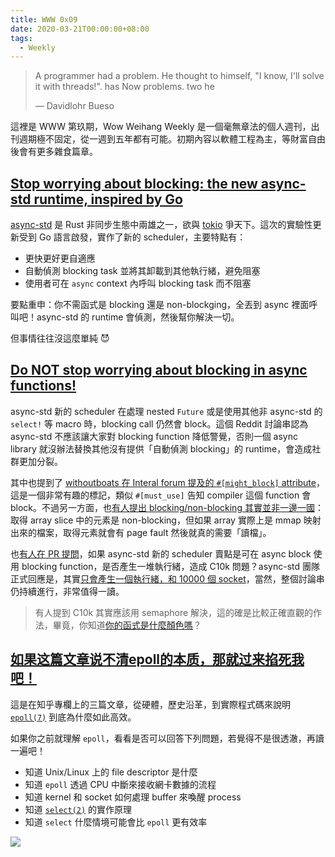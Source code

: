 ```yaml
---
title: WWW 0x09
date: 2020-03-21T00:00:00+08:00
tags:
  - Weekly
---
```


> A programmer had a problem. He thought to himself, "I know, I'll solve it with threads!". has Now problems. two he
>
> — Davidlohr Bueso

這裡是 WWW 第玖期，Wow Weihang Weekly 是一個毫無章法的個人週刊，出刊週期極不固定，從一週到五年都有可能。初期內容以軟體工程為主，等財富自由後會有更多雜食篇章。

## [Stop worrying about blocking: the new async-std runtime, inspired by Go](https://async.rs/blog/stop-worrying-about-blocking-the-new-async-std-runtime/)

[async-std](async.rs) 是 Rust 非同步生態中兩雄之一，欲與 [tokio](tokio.rs) 爭天下。這次的實驗性更新受到 Go 語言啟發，實作了新的 scheduler，主要特點有：

- 更快更好更自適應
- 自動偵測 blocking task 並將其卸載到其他執行緒，避免阻塞
- 使用者可在 `async` context 內呼叫 blocking task 而不阻塞

要點重申：你不需函式是 blocking 還是 non-blockging，全丟到 async 裡面呼叫吧！async-std 的 runtime 會偵測，然後幫你解決一切。

但事情往往沒這麼單純 😈

## [Do NOT stop worrying about blocking in async functions!](https://www.reddit.com/r/rust/comments/ebpzqx)

async-std 新的 scheduler 在處理 nested `Future` 或是使用其他非 async-std 的 `select!` 等 macro 時，blocking call 仍然會 block。這個 Reddit 討論串認為 async-std 不應該讓大家對 blocking function 降低警覺，否則一個 async library 就沒辦法替換其他沒有提供「自動偵測 blocking」的 runtime，會造成社群更加分裂。

其中也提到了 [withoutboats 在 Interal forum 提及的 `#[might_block]` attribute](https://internals.rust-lang.org/t/warning-when-calling-a-blocking-function-in-an-async-context/11440)，這是一個非常有趣的標記，類似 `#[must_use]` 告知 compiler 這個 function 會 block。不過另一方面，也[有人提出 blocking/non-blocking 其實並非一邊一國](https://www.reddit.com/r/rust/comments/ebpzqx/do_not_stop_worrying_about_blocking_in_async/fb6ux8b)：取得 array slice 中的元素是 non-blocking，但如果 array 實際上是 mmap 映射出來的檔案，取得元素就會有 page fault 然後就真的需要「讀檔」。

也[有人在 PR 提問](https://github.com/async-rs/async-std/pull/631#issuecomment-566313245)，如果 async-std 新的 scheduler 賣點是可在 async block 使用 blocking function，是否產生一堆執行緒，造成 C10k 問題？async-std 團隊正式回應是，其實[只會產生一個執行緒，和 10000 個 socket](https://github.com/async-rs/async-std/pull/631#issuecomment-566657299)，當然，整個討論串仍持續進行，非常值得一讀。

> 有人提到 C10k 其實應該用 semaphore 解決，這的確是比較正確直觀的作法，畢竟，你知道[你的函式是什麼顏色嗎](https://journal.stuffwithstuff.com/2015/02/01/what-color-is-your-function/)？

## [如果这篇文章说不清epoll的本质，那就过来掐死我吧！](https://zhuanlan.zhihu.com/p/63179839)

這是在知乎專欄上的三篇文章，從硬體，歷史沿革，到實際程式碼來說明 [`epoll(7)`][] 到底為什麼如此高效。

如果你之前就理解 `epoll`，看看是否可以回答下列問題，若覺得不是很透澈，再讀一遍吧！

- 知道 Unix/Linux 上的 file descriptor 是什麼
- 知道 `epoll` 透過 CPU 中斷來接收網卡數據的流程
- 知道 kernel 和 socket 如何處理 buffer 來喚醒 process
- 知道 [`select(2)`][] 的實作原理
- 知道 `select` 什麼情境可能會比 `epoll` 更有效率

[`epoll(7)`]: http://man7.org/linux/man-pages/man7/epoll.7.html
[`select(2)`]: http://man7.org/linux/man-pages/man2/select.2.html

![](https://pic4.zhimg.com/80/v2-696b131cae434f2a0b5ab4d6353864af_hd.jpg)
